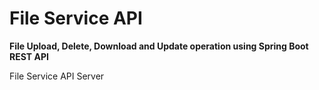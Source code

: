 # File Service API

**File Upload, Delete, Download and Update operation using Spring Boot REST API**

File Service API Server 

